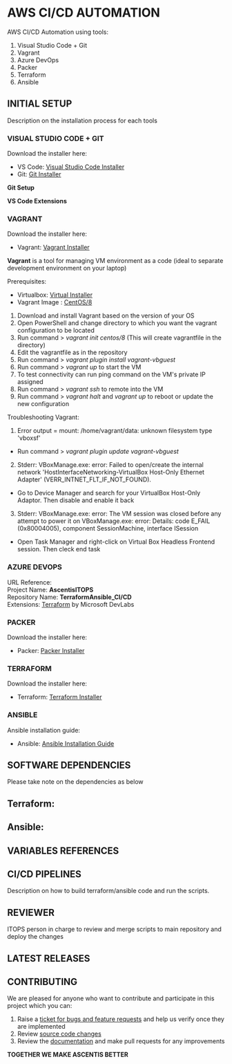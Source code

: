 # AWS CI/CD AUTOMATION 
AWS CI/CD Automation using tools:
1. Visual Studio Code + Git
2. Vagrant
3. Azure DevOps
4. Packer
5. Terraform
6. Ansible

## INITIAL SETUP
Description on the installation process for each tools  
  
### VISUAL STUDIO CODE + GIT
Download the installer here:  
- VS Code: [Visual Studio Code Installer](https://code.visualstudio.com/)
- Git: [Git Installer](https://git-scm.com/)  
  
**Git Setup**  
  
**VS Code Extensions**  
  

### VAGRANT
Download the installer here:  
- Vagrant: [Vagrant Installer](https://www.vagrantup.com/downloads)
  
**Vagrant** is a tool for managing VM environment as a code (ideal to separate development environment on your laptop)  
  
Prerequisites:  
- Virtualbox: [Virtual Installer](https://www.virtualbox.org/)  
- Vagrant Image : [CentOS/8](https://app.vagrantup.com/centos/boxes/8)  
  
1. Download and install Vagrant based on the version of your OS  
2. Open PowerShell and change directory to which you want the vagrant configuration to be located  
3. Run command > *vagrant init centos/8* (This will create vagrantfile in the directory)  
4. Edit the vagrantfile as in the repository  
5. Run command > *vagrant plugin install vagrant-vbguest*  
6. Run command > *vagrant up* to start the VM  
7. To test connectivity can run ping command on the VM's private IP assigned  
8. Run command > *vagrant ssh* to remote into the VM  
9. Run command > *vagrant halt* and *vagrant up* to reboot or update the new configuration  
  
Troubleshooting Vagrant:
1. Error output = mount: /home/vagrant/data: unknown filesystem type 'vboxsf'  
- Run command > *vagrant plugin update vagrant-vbguest*  
2. Stderr: VBoxManage.exe: error: Failed to open/create the internal network 'HostInterfaceNetworking-VirtualBox Host-Only Ethernet Adapter' (VERR_INTNET_FLT_IF_NOT_FOUND).  
- Go to Device Manager and search for your VirtualBox Host-Only Adaptor. Then disable and enable it back  
3. Stderr: VBoxManage.exe: error: The VM session was closed before any attempt to power it on
VBoxManage.exe: error: Details: code E_FAIL (0x80004005), component SessionMachine, interface ISession  
- Open Task Manager and right-click on Virtual Box Headless Frontend session. Then cleck end task  
  
### AZURE DEVOPS
URL Reference:  
Project Name: **AscentisITOPS**  
Repository Name: **TerraformAnsible_CI/CD**  
Extensions: [Terraform](https://marketplace.visualstudio.com/items?itemName=ms-devlabs.custom-terraform-tasks) by Microsoft DevLabs  
  
### PACKER  
Download the installer here:  
- Packer: [Packer Installer](https://www.packer.io/)  
  
### TERRAFORM  
Download the installer here:  
- Terraform: [Terraform Installer](https://www.terraform.io/downloads.html)  
  
### ANSIBLE  
Ansible installation guide:  
- Ansible: [Ansible Installation Guide](https://docs.ansible.com/ansible/latest/installation_guide/intro_installation.html?extIdCarryOver=true&sc_cid=701f2000001OH7YAAW)  
  
## SOFTWARE DEPENDENCIES  
Please take note on the dependencies as below  
  
Terraform:  
-  
  
Ansible:  
-  
  
## VARIABLES REFERENCES  
  
## CI/CD PIPELINES  
Description on how to build terraform/ansible code and run the scripts.  
  
## REVIEWER  
ITOPS person in charge to review and merge scripts to main repository and deploy the changes  
  
## LATEST RELEASES  
  
## CONTRIBUTING  
We are pleased for anyone who want to contribute and participate in this project which you can:
1. Raise a [ticket for bugs and feature requests](URL) and help us verify once they are implemented 
2. Review [source code changes](URL)
3. Review the [documentation](URL) and make pull requests for any improvements  
  
**TOGETHER WE MAKE ASCENTIS BETTER**